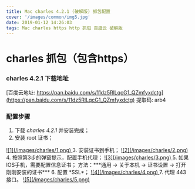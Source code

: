 ```yaml
---
title: Mac charles 4.2.1 (破解版) 抓包配置
cover: '/images/common/img5.jpg'
date: 2019-01-12 14:26:03
tags: Mac charles https http 抓包 百度云 破解版
---
```


# charles 抓包（包含https）

### charles 4.2.1 下载地址
[百度云地址: https://pan.baidu.com/s/11dz5RlLqcG1_QZmfyxdctg](https://pan.baidu.com/s/11dz5RlLqcG1_QZmfyxdctg) 
提取码: arb4

### 配置步骤
1. 下载 *charles 4.2.1* 并安装完成；
2. 安装 root 证书；
<a href="/images/charles/1.png" data-lightbox="img1">
  ![1](/images/charles/1.png)
</a>
3. 安装证书到手机；
<a href="/images/charles/2.png" data-lightbox="img2">
  ![2](/images/charles/2.png)
</a>
4. 按照第3步的弹窗提示，配置手机代理；
<a href="/images/charles/3.png" data-lightbox="img3">
  ![3](/images/charles/3.png)
</a>
5. 如果IOS手机，需要配置信息证书；
方法：***通用 -> 关于本机 -> 证书设置 -> 打开刚刚安装的证书***
6. 配置 *SSL*；
<a href="/images/charles/4.png" data-lightbox="img4">
  ![4](/images/charles/4.png)
</a>
7. 代理 443 接口。
<a href="/images/charles/5.png" data-lightbox="img5">
  ![5](/images/charles/5.png)
</a>
